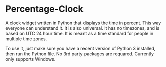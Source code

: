 # Percentage-Clock
A clock widget written in Python that displays the time in percent. This way everyone can understand it.
It is also universal. It has no timezones, and is based on UTC 24 hour time.
It is meant as a time standard for people in multiple time zones.

To use it, just make sure you have a recent version of Python 3 installed, then run the Python file. No 3rd party packages are requared. Currently only supports Windows.